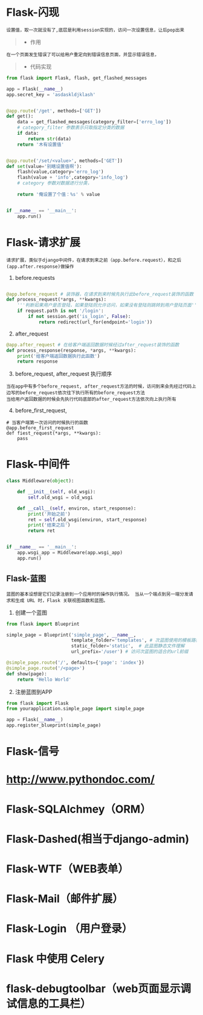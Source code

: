 # Flask-闪现
    设置值，取一次就没有了,底层是利用session实现的，访问一次设置信息，让后pop出来
>- 作用
```
在一个页面发生错误了可以给用户重定向到错误信息页面，并显示错误信息，
```
>- 代码实现
```python
from flask import Flask, flash, get_flashed_messages

app = Flask(__name__)
app.secret_key = 'asdaskldjklash'


@app.route('/get', methods=['GET'])
def get():
    data = get_flashed_messages(category_filter=['erro_log'])
    # category_filter 参数表示只取指定分类的数据
    if data:
        return str(data)
    return '木有设置值'


@app.route('/set/<value>', methods=['GET'])
def set(value='别瞎设置值啊'):
    flash(value,category='erro_log')
    flash(value + 'info',category='info_log')
    # category 参数对数据进行分类，
    
    return '俺设置了个值：%s' % value


if __name__ == '__main__':
    app.run()
```
# Flask-请求扩展
    请求扩展，类似于django中间件，在请求到来之前（app.before.request），和之后(app.after.response)做操作
1. before.requests
```python

@app.before_request # 装饰器，在请求到来时候先执行此before_request装饰的函数
def process_request(*args, **kwargs):
    '''判断如果用户是否登陆，如果登陆则允许访问，如果没有登陆则跳转到用户登陆页面'''
    if request.path is not '/login':
        if not session.get('is_login', False):
            return redirect(url_for(endpoint='login'))
```
2. after_request
````python
@app.after_request # 在给客户端返回数据时候经过after_request装饰的函数
def process_response(response, *args, **kwargs):
    print('给客户端返回数据执行此函数')
    return response
````
3.  before_request, after_request 执行顺序

```
当在app中有多个before_request, after_request方法的时候，访问到来会先经过代码上边写的before_request依次往下执行所有的before_request方法
当给用户返回数据的时候会先执行代码底部的after_request方法依次向上执行所有
```

4. before_first_request,

```
# 当客户端第一次访问的时候执行的函数
@app.before_first_request
def fiest_request(*args, **kwargs):
    pass

```
# Flask-中间件
```python
class Middleware(object):

    def __init__(self, old_wsgi):
        self.old_wsgi = old_wsgi

    def __call__(self, environ, start_response):
        print('开始之前')
        ret = self.old_wsgi(environ, start_response)
        print('结束之后')
        return ret


if __name__ == '__main__':
    app.wsgi_app = Middleware(app.wsgi_app)
    app.run()
```
## Flask-蓝图
    蓝图的基本设想是它们记录注册到一个应用时的操作执行情况。 当从一个端点到另一端分发请求和生成 URL 时，Flask 关联视图函数和蓝图。
1. 创建一个蓝图
```python
from flask import Blueprint

simple_page = Blueprint('simple_page', __name__,
                        template_folder='templates', # 次蓝图使用的模板路径
                        static_folder='static',  # 此蓝图静态文件理解
                        url_prefix='/user') # 访问次蓝图的适合的url前缀

@simple_page.route('/', defaults={'page': 'index'})
@simple_page.route('/<page>')
def show(page):
    return 'Hello World'
```
2. 注册蓝图到APP
```python
from flask import Flask
from yourapplication.simple_page import simple_page

app = Flask(__name__)
app.register_blueprint(simple_page)
```
# Flask-信号

# http://www.pythondoc.com/
# Flask-SQLAlchmey（ORM）
# Flask-Dashed(相当于django-admin)
# Flask-WTF（WEB表单）
# Flask-Mail（邮件扩展）
# Flask-Login （用户登录）
# Flask 中使用 Celery
# flask-debugtoolbar（web页面显示调试信息的工具栏）
